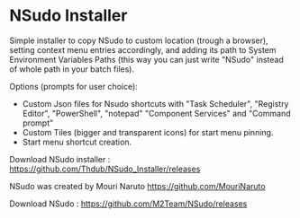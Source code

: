 # NSudo Installer
Simple installer to copy NSudo to custom location (trough a browser), setting context menu entries accordingly, and adding its path to System Environment Variables Paths (this way you can just write "NSudo" instead of whole path in your batch files).

Options (prompts for user choice): 
- Custom Json files for Nsudo shortcuts with "Task Scheduler", "Registry Editor", "PowerShell", "notepad" "Component Services" and "Command prompt"
- Custom Tiles (bigger and transparent icons) for start menu pinning.
- Start menu shortcut creation.


Download NSudo installer : https://github.com/Thdub/NSudo_Installer/releases

NSudo was created by Mouri Naruto https://github.com/MouriNaruto

Download NSudo : https://github.com/M2Team/NSudo/releases
